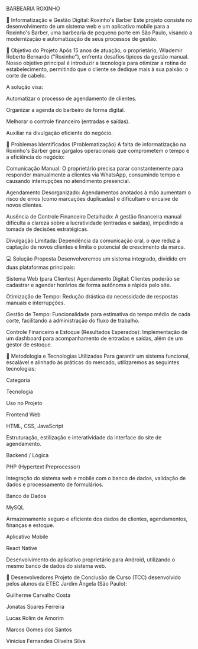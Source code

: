 BARBEARIA ROXINHO

💈 Informatização e Gestão Digital: Roxinho's Barber
Este projeto consiste no desenvolvimento de um sistema web e um aplicativo mobile para a Roxinho's Barber, uma barbearia de pequeno porte em São Paulo, visando a modernização e automatização de seus processos de gestão.

🎯 Objetivo do Projeto
Após 15 anos de atuação, o proprietário, Wlademir Roberto Bernardo ("Roxinho"), enfrenta desafios típicos da gestão manual. Nosso objetivo principal é introduzir a tecnologia para otimizar a rotina do estabelecimento, permitindo que o cliente se dedique mais à sua paixão: o corte de cabelo.

A solução visa:

Automatizar o processo de agendamento de clientes.

Organizar a agenda do barbeiro de forma digital.

Melhorar o controle financeiro (entradas e saídas).

Auxiliar na divulgação eficiente do negócio.

🛑 Problemas Identificados (Problematização)
A falta de informatização na Roxinho's Barber gera gargalos operacionais que comprometem o tempo e a eficiência do negócio:

Comunicação Manual: O proprietário precisa parar constantemente para responder manualmente a clientes via WhatsApp, consumindo tempo e causando interrupções no atendimento presencial.

Agendamento Desorganizado: Agendamentos anotados à mão aumentam o risco de erros (como marcações duplicadas) e dificultam o encaixe de novos clientes.

Ausência de Controle Financeiro Detalhado: A gestão financeira manual dificulta a clareza sobre a lucratividade (entradas e saídas), impedindo a tomada de decisões estratégicas.

Divulgação Limitada: Dependência da comunicação oral, o que reduz a captação de novos clientes e limita o potencial de crescimento da marca.

💻 Solução Proposta
Desenvolveremos um sistema integrado, dividido em duas plataformas principais:

Sistema Web (para Clientes)
Agendamento Digital: Clientes poderão se cadastrar e agendar horários de forma autônoma e rápida pelo site.

Otimização de Tempo: Redução drástica da necessidade de respostas manuais e interrupções.

Gestão de Tempo: Funcionalidade para estimativa do tempo médio de cada corte, facilitando a administração do fluxo de trabalho.

Controle Financeiro e Estoque (Resultados Esperados): Implementação de um dashboard para acompanhamento de entradas e saídas, além de um gestor de estoque.

🧪 Metodologia e Tecnologias Utilizadas
Para garantir um sistema funcional, escalável e alinhado às práticas do mercado, utilizaremos as seguintes tecnologias:

Categoria

Tecnologia

Uso no Projeto

Frontend Web

HTML, CSS, JavaScript

Estruturação, estilização e interatividade da interface do site de agendamento.

Backend / Lógica

PHP (Hypertext Preprocessor)

Integração do sistema web e mobile com o banco de dados, validação de dados e processamento de formulários.

Banco de Dados

MySQL

Armazenamento seguro e eficiente dos dados de clientes, agendamentos, finanças e estoque.

Aplicativo Mobile

React Native

Desenvolvimento do aplicativo proprietário para Android, utilizando o mesmo banco de dados do sistema web.

🤝 Desenvolvedores
Projeto de Conclusão de Curso (TCC) desenvolvido pelos alunos da ETEC Jardim Ângela (São Paulo):

Guilherme Carvalho Costa

Jonatas Soares Ferreira

Lucas Rolim de Amorim

Marcos Gomes dos Santos

Vinicius Fernandes Oliveira Silva
